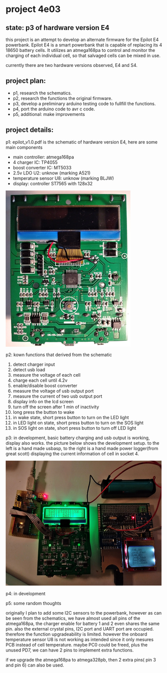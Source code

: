 # project 4e03

## state: p3 of hardware version E4

this project is an attempt to develop an alternate firmware for the Epilot E4 powerbank. Epilot E4 is a smart powerbank that is capable of replacing its 4 18650 battery cells. It utilizes an atmega168pa to control and monitor the charging of each individual cell, so that salvaged cells can be mixed in use.

currently there are two hardware versions observed, E4 and S4.

## project plan:

* p1, research the schematics.
* p2, research the functions the original firmware.
* p3, develop a preliminary arduino testing code to fullfill the functions.
* p4, port the arduino code to avr c code.
* p5, additional: make improvements

## project details:

p1: epilot_v1.0.pdf is the schematic of hardware version E4, here are some main components
* main controller: atmega168pa
* 4 charger IC: TP4055
* boost converter IC: MT5033
* 2.5v LDO U2: unknow (marking A521)
* temperature sensor U8: unknow (marking BLJW)
* display: controller ST7565 with 128x32

<img src="https://raw.githubusercontent.com/cosailer/4e03/master/front_s.jpg" width="400" height="500">

p2: kown functions that derived from the schematic
1. detect charger input
2. detect usb load
3. measure the voltage of each cell
4. charge each cell until 4.2v
5. enable/disable boost converter
6. measure the voltage of usb output port
7. measure the current of two usb output port
8. display info on the lcd screen
9. turn off the screen after 1 min of inactivity
10. long press the button to wake
11. in wake state, short press button to turn on the LED light
12. in LED light on state, short press button to turn on the SOS light
13. in SOS light on state, short press button to turn off LED light

p3: in development, basic battery charging and usb output is working, display also works. the picture below shows the development setup. to the left is a hand made usbasp, to the right is a hand made power logger(from great scott) displaying the current information of cell in socket 4.

<img src="https://raw.githubusercontent.com/cosailer/4e03/master/E4_0_s.jpg" width="500" height="400">

p4: in development

p5: some random thoughts

originally I plan to add some I2C sensors to the powerbank, however as can be seen from the schematics, we have almost used all pins of the atmega168pa, the charger enable for battery 1 and 2 even shares the same pin. also the external crystal pins, I2C port and UART port are occupied. therefore the function upgradeability is limited. however the onboard temperature sensor U8 is not working as intended since it only mesures PCB instead of cell temperature. maybe PC0 could be freed, plus the unused PD7, we can have 2 pins to implement extra functions.

if we upgrade the atmega168pa to atmega328pb, then 2 extra pins( pin 3 and pin 6) can also be used.


